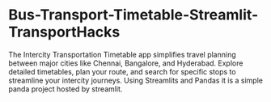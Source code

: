 # Bus-Transport-Timetable-Streamlit-TransportHacks
The Intercity Transportation Timetable app simplifies travel planning between major cities like Chennai, Bangalore, and Hyderabad. Explore detailed timetables, plan your route, and search for specific stops to streamline your intercity journeys.
Using Streamlits and Pandas it is a simple panda project hosted by streamlit.
